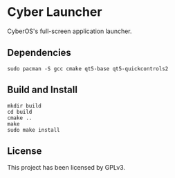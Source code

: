 # Cyber Launcher

CyberOS's full-screen application launcher.

## Dependencies

```shell
sudo pacman -S gcc cmake qt5-base qt5-quickcontrols2
```

## Build and Install

```
mkdir build
cd build
cmake ..
make
sudo make install
```

## License

This project has been licensed by GPLv3.